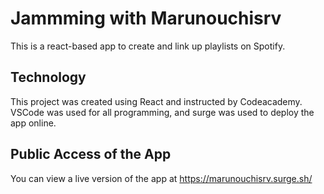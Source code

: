# Jammming with Marunouchisrv

This is a react-based app to create and link up playlists on Spotify.

## Technology

This project was created using React and instructed by Codeacademy. VSCode was used for all programming, and surge was used to deploy the app online.


## Public Access of the App

You can view a live version of the app at https://marunouchisrv.surge.sh/






